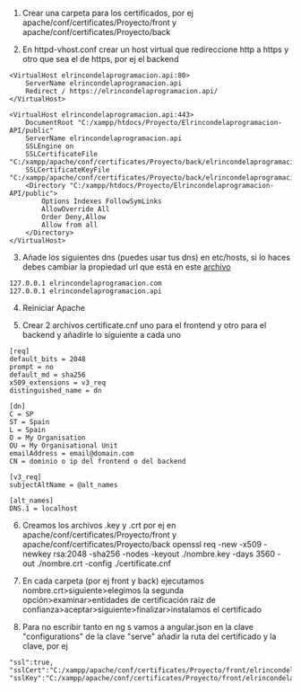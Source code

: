 1. Crear una carpeta para los certificados, por ej apache/conf/certificates/Proyecto/front y apache/conf/certificates/Proyecto/back

2. En httpd-vhost.conf crear un host virtual que redireccione http a https y otro que sea el de https, por ej el backend

```
<VirtualHost elrincondelaprogramacion.api:80>
    ServerName elrincondelaprogramacion.api
    Redirect / https://elrincondelaprogramacion.api/
</VirtualHost>

<VirtualHost elrincondelaprogramacion.api:443>
    DocumentRoot "C:/xampp/htdocs/Proyecto/Elrincondelaprogramacion-API/public"
    ServerName elrincondelaprogramacion.api
    SSLEngine on
    SSLCertificateFile "C:/xampp/apache/conf/certificates/Proyecto/back/elrincondelaprogramacion.api.crt"
    SSLCertificateKeyFile "C:/xampp/apache/conf/certificates/Proyecto/back/elrincondelaprogramacion.api.key"
    <Directory "C:/xampp/htdocs/Proyecto/Elrincondelaprogramacion-API/public">
        Options Indexes FollowSymLinks     
        AllowOverride All
        Order Deny,Allow
        Allow from all     
    </Directory> 
</VirtualHost>
```
3. Añade los siguientes dns (puedes usar tus dns) en etc/hosts, si lo haces debes cambiar la propiedad url que está en este [archivo](https://github.com/Pacorb94/ProyectoDAW/blob/master/Elrincondelaprogramacion/src/app/services/User.service.ts)

```
127.0.0.1 elrincondelaprogramacion.com
127.0.0.1 elrincondelaprogramacion.api
```

4. Reiniciar Apache

5. Crear 2 archivos certificate.cnf uno para el frontend y otro para el backend y añadirle lo siguiente a cada uno

```
[req]
default_bits = 2048
prompt = no
default_md = sha256
x509_extensions = v3_req
distinguished_name = dn

[dn]
C = SP
ST = Spain
L = Spain
O = My Organisation
OU = My Organisational Unit
emailAddress = email@domain.com
CN = dominio o ip del frontend o del backend

[v3_req]
subjectAltName = @alt_names

[alt_names]
DNS.1 = localhost 
```

6. Creamos los archivos .key y .crt por ej en apache/conf/certificates/Proyecto/front y apache/conf/certificates/Proyecto/back
openssl req -new -x509 -newkey rsa:2048 -sha256 -nodes -keyout ./nombre.key -days 3560 -out ./nombre.crt -config ./certificate.cnf

7. En cada carpeta (por ej front y back) ejecutamos nombre.crt>siguiente>elegimos la segunda opción>examinar>entidades de certificación raíz de confianza>aceptar>siguiente>finalizar>instalamos el certificado

8. Para no escribir tanto en ng s vamos a angular.json en la clave "configurations" de la clave "serve" añadir la ruta del certificado y la clave, por ej
```
"ssl":true,
"sslCert":"C:/xampp/apache/conf/certificates/Proyecto/front/elrincondelaprogramacion.com.crt",
"sslKey":"C:/xampp/apache/conf/certificates/Proyecto/front/elrincondelaprogramacion.com.key"
```